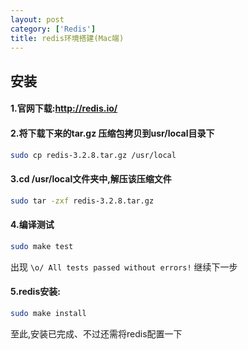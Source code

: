 ```yaml
---
layout: post
category: ['Redis']
title: redis环境搭建(Mac端)
---
```

## 安装
#### 1.官网下载:<http://redis.io/>

#### 2.将下载下来的tar.gz 压缩包拷贝到usr/local目录下
```zsh
sudo cp redis-3.2.8.tar.gz /usr/local
```
#### 3.cd /usr/local文件夹中,解压该压缩文件
```zsh
sudo tar -zxf redis-3.2.8.tar.gz
```
#### 4.编译测试
```zsh
sudo make test
```
出现 `\o/ All tests passed without errors!` 继续下一步

#### 5.redis安装:
```zsh
sudo make install
```
至此,安装已完成、不过还需将redis配置一下
